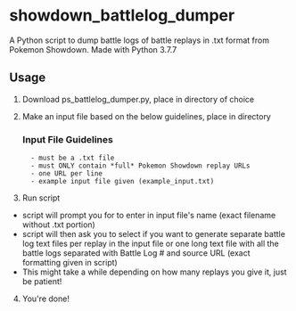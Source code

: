 # showdown_battlelog_dumper
A Python script to dump battle logs of battle replays in .txt format from Pokemon Showdown.
Made with Python 3.7.7


## Usage

1. Download ps_battlelog_dumper.py, place in directory of choice
2. Make an input file based on the below guidelines, place in directory

      ### Input File Guidelines
         - must be a .txt file
         - must ONLY contain *full* Pokemon Showdown replay URLs
         - one URL per line
         - example input file given (example_input.txt)
3. Run script 
  - script will prompt you for to enter in input file's name (exact filename without .txt portion)
  - script will then ask you to select if you want to generate separate battle log text files per replay in the input file
  or one long text file with all the battle logs separated with Battle Log # and source URL (exact formatting given in script)
  - This might take a while depending on how many replays you give it, just be patient!
  
  
  4. You're done!

 
